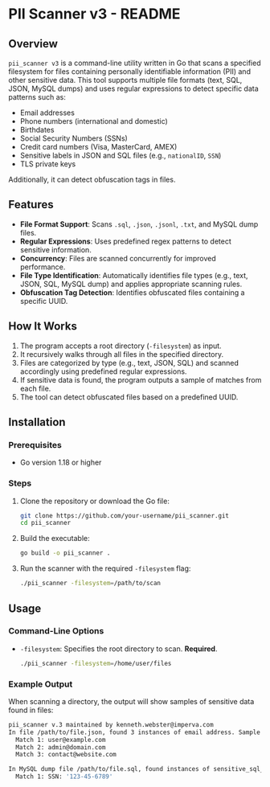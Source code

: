 # PII Scanner v3 - README

## Overview

`pii_scanner v3` is a command-line utility written in Go that scans a specified filesystem for files containing personally identifiable information (PII) and other sensitive data. This tool supports multiple file formats (text, SQL, JSON, MySQL dumps) and uses regular expressions to detect specific data patterns such as:

- Email addresses
- Phone numbers (international and domestic)
- Birthdates
- Social Security Numbers (SSNs)
- Credit card numbers (Visa, MasterCard, AMEX)
- Sensitive labels in JSON and SQL files (e.g., `nationalID`, `SSN`)
- TLS private keys

Additionally, it can detect obfuscation tags in files.

## Features

- **File Format Support**: Scans `.sql`, `.json`, `.jsonl`, `.txt`, and MySQL dump files.
- **Regular Expressions**: Uses predefined regex patterns to detect sensitive information.
- **Concurrency**: Files are scanned concurrently for improved performance.
- **File Type Identification**: Automatically identifies file types (e.g., text, JSON, SQL, MySQL dump) and applies appropriate scanning rules.
- **Obfuscation Tag Detection**: Identifies obfuscated files containing a specific UUID.

## How It Works

1. The program accepts a root directory (`-filesystem`) as input.
2. It recursively walks through all files in the specified directory.
3. Files are categorized by type (e.g., text, JSON, SQL) and scanned accordingly using predefined regular expressions.
4. If sensitive data is found, the program outputs a sample of matches from each file.
5. The tool can detect obfuscated files based on a predefined UUID.

## Installation

### Prerequisites

- Go version 1.18 or higher

### Steps

1. Clone the repository or download the Go file:
    ```bash
    git clone https://github.com/your-username/pii_scanner.git
    cd pii_scanner
    ```

2. Build the executable:
    ```bash
    go build -o pii_scanner .
    ```

3. Run the scanner with the required `-filesystem` flag:
    ```bash
    ./pii_scanner -filesystem=/path/to/scan
    ```

## Usage

### Command-Line Options

- `-filesystem`: Specifies the root directory to scan. **Required**.
    ```bash
    ./pii_scanner -filesystem=/home/user/files
    ```

### Example Output

When scanning a directory, the output will show samples of sensitive data found in files:

```bash
pii_scanner v.3 maintained by kenneth.webster@imperva.com
In file /path/to/file.json, found 3 instances of email address. Sample matches:
  Match 1: user@example.com
  Match 2: admin@domain.com
  Match 3: contact@website.com

In MySQL dump file /path/to/file.sql, found instances of sensitive_sql_column. Sample matches:
  Match 1: SSN: '123-45-6789'
